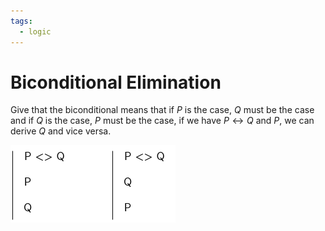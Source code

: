 ```yaml
---
tags:
  - logic
---
```


# Biconditional Elimination

Give that the biconditional means that if $P$ is the case, $Q$ must be the case
and if $Q$ is the case, $P$ must be the case, if we have $P \leftrightarrow Q$
and $P$, we can derive $Q$ and vice versa.

![](static/biconditional-elim.png)
